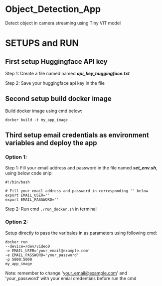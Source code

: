 # Object_Detection_App
Detect object in camera streaming using Tiny VIT model

# SETUPS and RUN
## First setup Huggingface API key
Step 1: Create a file named named ***api_key_huggingface.txt***

Step 2: Save your huggingface api key in the file 

## Second setup build docker image
Build docker image using cmd below:
```
docker build -t my_app_image .
```

## Third setup email credentials as environment variables and deploy the app
### Option 1: 
Step 1: Fill your email address and password in the file named ***set_env.sh***, using below code snip:
```
#!/bin/bash

# Fill your email address and password in corresponding '' below
export EMAIL_USER=''
export EMAIL_PASSWORD=''  
```
Step 2: Run cmd `./run_docker.sh` in terminal

### Option 2:
Setup directly to pass the varibales in as parameters using following cmd:

```
docker run 
--device=/dev/video0 
-e EMAIL_USER='your_email@example.com' 
-e EMAIL_PASSWORD='your_password' 
-p 5000:5000 
my_app_image
```

Note: remember to change 'your_email@example.com' and 'your_password' with your emial credentials before run the cmd

